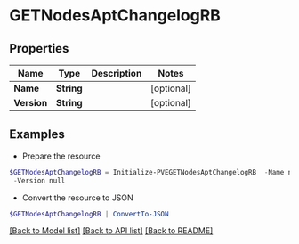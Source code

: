 # GETNodesAptChangelogRB
## Properties

Name | Type | Description | Notes
------------ | ------------- | ------------- | -------------
**Name** | **String** |  | [optional] 
**Version** | **String** |  | [optional] 

## Examples

- Prepare the resource
```powershell
$GETNodesAptChangelogRB = Initialize-PVEGETNodesAptChangelogRB  -Name null `
 -Version null
```

- Convert the resource to JSON
```powershell
$GETNodesAptChangelogRB | ConvertTo-JSON
```

[[Back to Model list]](../README.md#documentation-for-models) [[Back to API list]](../README.md#documentation-for-api-endpoints) [[Back to README]](../README.md)

